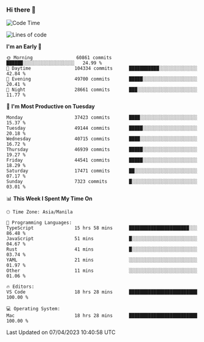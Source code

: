 ### Hi there 👋

<!--START_SECTION:waka-->
![Code Time](http://img.shields.io/badge/Code%20Time-3%2C815%20hrs%2012%20mins-blue)

![Lines of code](https://img.shields.io/badge/From%20Hello%20World%20I%27ve%20Written-99.2%20million%20lines%20of%20code-blue)

**I'm an Early 🐤** 

```text
🌞 Morning                60861 commits       ██████░░░░░░░░░░░░░░░░░░░   24.99 % 
🌆 Daytime                104334 commits      ███████████░░░░░░░░░░░░░░   42.84 % 
🌃 Evening                49700 commits       █████░░░░░░░░░░░░░░░░░░░░   20.41 % 
🌙 Night                  28661 commits       ███░░░░░░░░░░░░░░░░░░░░░░   11.77 % 
```
📅 **I'm Most Productive on Tuesday** 

```text
Monday                   37423 commits       ████░░░░░░░░░░░░░░░░░░░░░   15.37 % 
Tuesday                  49144 commits       █████░░░░░░░░░░░░░░░░░░░░   20.18 % 
Wednesday                40715 commits       ████░░░░░░░░░░░░░░░░░░░░░   16.72 % 
Thursday                 46939 commits       █████░░░░░░░░░░░░░░░░░░░░   19.27 % 
Friday                   44541 commits       █████░░░░░░░░░░░░░░░░░░░░   18.29 % 
Saturday                 17471 commits       ██░░░░░░░░░░░░░░░░░░░░░░░   07.17 % 
Sunday                   7323 commits        █░░░░░░░░░░░░░░░░░░░░░░░░   03.01 % 
```


📊 **This Week I Spent My Time On** 

```text
🕑︎ Time Zone: Asia/Manila

💬 Programming Languages: 
TypeScript               15 hrs 58 mins      ██████████████████████░░░   86.48 % 
JavaScript               51 mins             █░░░░░░░░░░░░░░░░░░░░░░░░   04.67 % 
Rust                     41 mins             █░░░░░░░░░░░░░░░░░░░░░░░░   03.74 % 
YAML                     21 mins             ░░░░░░░░░░░░░░░░░░░░░░░░░   01.97 % 
Other                    11 mins             ░░░░░░░░░░░░░░░░░░░░░░░░░   01.06 % 

🔥 Editors: 
VS Code                  18 hrs 28 mins      █████████████████████████   100.00 % 

💻 Operating System: 
Mac                      18 hrs 28 mins      █████████████████████████   100.00 % 
```


 Last Updated on 07/04/2023 10:40:58 UTC
<!--END_SECTION:waka-->


<!--
**rad182/rad182** is a ✨ _special_ ✨ repository because its `README.md` (this file) appears on your GitHub profile.

Here are some ideas to get you started:

- 🔭 I’m currently working on ...
- 🌱 I’m currently learning ...
- 👯 I’m looking to collaborate on ...
- 🤔 I’m looking for help with ...
- 💬 Ask me about ...
- 📫 How to reach me: ...
- 😄 Pronouns: ...
- ⚡ Fun fact: ...
-->
